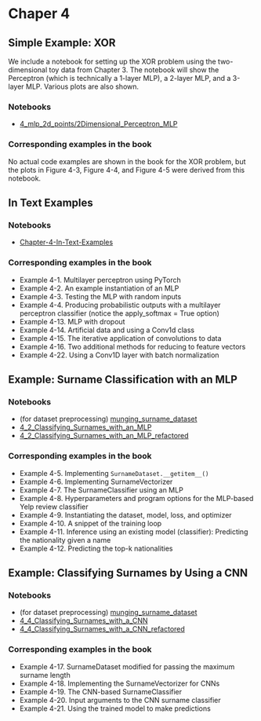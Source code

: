 # Chaper 4

## Simple Example: XOR

We include a notebook for setting up the XOR problem using the two-dimensional toy data from Chapter 3. The notebook will show the Perceptron (which is technically a 1-layer MLP), a 2-layer MLP, and a 3-layer MLP. Various plots are also shown. 

### Notebooks

- [4_mlp_2d_points/2Dimensional_Perceptron_MLP](4_mlp_2d_points/2Dimensional_Perceptron_MLP.ipynb)

### Corresponding examples in the book

No actual code examples are shown in the book for the XOR problem, but the plots in Figure 4-3, Figure 4-4, and Figure 4-5 were derived from this notebook. 

## In Text Examples

### Notebooks

- [Chapter-4-In-Text-Examples](Chapter-4-In-Text-Examples.ipynb)
 
### Corresponding examples in the book

- Example 4-1. Multilayer perceptron using PyTorch
- Example 4-2. An example instantiation of an MLP
- Example 4-3. Testing the MLP with random inputs
- Example 4-4. Producing probabilistic outputs with a multilayer perceptron classifier (notice the apply_softmax = True option)
- Example 4-13. MLP with dropout
- Example 4-14. Artificial data and using a Conv1d class
- Example 4-15. The iterative application of convolutions to data
- Example 4-16. Two additional methods for reducing to feature vectors
- Example 4-22. Using a Conv1D layer with batch normalization

## Example: Surname Classification with an MLP

### Notebooks

- (for dataset preprocessing) [munging_surname_dataset](4_2_mlp_surnames/munging_surname_dataset.ipynb)
- [4_2_Classifying_Surnames_with_an_MLP](4_2_mlp_surnames/4_2_Classifying_Surnames_with_an_MLP.ipynb)
- [4_2_Classifying_Surnames_with_an_MLP_refactored](4_2_mlp_surnames/4_2_Classifying_Surnames_with_an_MLP_refactored.ipynb)
 
### Corresponding examples in the book


- Example 4-5. Implementing `SurnameDataset.__getitem__()`
- Example 4-6. Implementing SurnameVectorizer
- Example 4-7. The SurnameClassifier using an MLP
- Example 4-8. Hyperparameters and program options for the MLP-based Yelp review classifier
- Example 4-9. Instantiating the dataset, model, loss, and optimizer
- Example 4-10. A snippet of the training loop
- Example 4-11. Inference using an existing model (classifier): Predicting the nationality given a name
- Example 4-12. Predicting the top-k nationalities

## Example: Classifying Surnames by Using a CNN

### Notebooks

- (for dataset preprocessing) [munging_surname_dataset](4_4_cnn_surnames/munging_surname_dataset.ipynb)
- [4_4_Classifying_Surnames_with_a_CNN](4_4_cnn_surnames/4_4_Classifying_Surnames_with_a_CNN.ipynb)
- [4_4_Classifying_Surnames_with_a_CNN_refactored](4_4_cnn_surnames/4_4_Classifying_Surnames_with_a_CNN_refactored.ipynb)
 
### Corresponding examples in the book


- Example 4-17. SurnameDataset modified for passing the maximum surname length
- Example 4-18. Implementing the SurnameVectorizer for CNNs
- Example 4-19. The CNN-based SurnameClassifier
- Example 4-20. Input arguments to the CNN surname classifier
- Example 4-21. Using the trained model to make predictions
